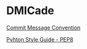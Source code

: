 # DMICade

[Commit Message Convention](wiki/Commit-Message-Convention)

[Pyhton Style Guide - PEP8](https://www.python.org/dev/peps/pep-0008/)
